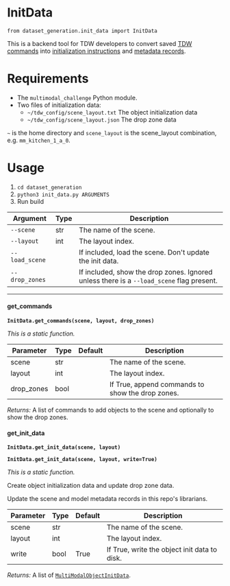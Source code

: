 # InitData

`from dataset_generation.init_data import InitData`

This is a backend tool for TDW  developers to convert saved [TDW commands](https://github.com/threedworld-mit/tdw/blob/master/Documentation/api/command_api.md) into [initialization instructions](../api/multimodal_object_init_data.md) and [metadata records](https://github.com/threedworld-mit/tdw/blob/master/Documentation/python/librarian/librarian.md).

# Requirements

- The `multimodal_challenge` Python module.
- Two files of initialization data:
    - `~/tdw_config/scene_layout.txt` The object initialization data
    - `~/tdw_config/scene_layout.json` The drop zone data

`~` is the home directory and `scene_layout` is the scene_layout combination, e.g. `mm_kitchen_1_a_0`.

# Usage

1. `cd dataset_generation`
2. `python3 init_data.py ARGUMENTS`
3. Run build

| Argument | Type | Description |
| --- | --- | --- |
| `--scene` | str | The name of the scene. |
| `--layout` | int | The layout index. |
| `--load_scene` | | If included, load the scene. Don't update the init data. |
| `--drop_zones` | | If included, show the drop zones. Ignored unless there is a `--load_scene` flag present. |

***

#### get_commands

**`InitData.get_commands(scene, layout, drop_zones)`**

_This is a static function._


| Parameter | Type | Default | Description |
| --- | --- | --- | --- |
| scene |  str |  | The name of the scene. |
| layout |  int |  | The layout index. |
| drop_zones |  bool |  | If True, append commands to show the drop zones. |

_Returns:_  A list of commands to add objects to the scene and optionally to show the drop zones.

#### get_init_data

**`InitData.get_init_data(scene, layout)`**

**`InitData.get_init_data(scene, layout, write=True)`**

_This is a static function._

Create object initialization data and update drop zone data.

Update the scene and model metadata records in this repo's librarians.


| Parameter | Type | Default | Description |
| --- | --- | --- | --- |
| scene |  str |  | The name of the scene. |
| layout |  int |  | The layout index. |
| write |  bool  | True | If True, write the object init data to disk. |

_Returns:_  A list of [`MultiModalObjectInitData`](../api/multimodal_object_init_data.md).

